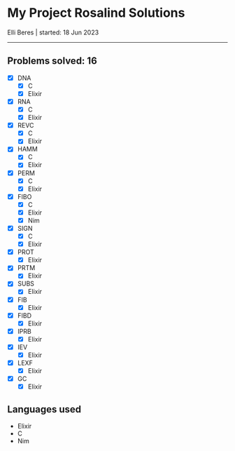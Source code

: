 # My Project Rosalind Solutions

Elli Beres |
started: 18 Jun 2023

---

## Problems solved: 16

- [x] DNA
  - [x] C
  - [x] Elixir
- [x] RNA
  - [x] C
  - [x] Elixir
- [x] REVC
  - [x] C
  - [x] Elixir
- [x] HAMM
  - [x] C
  - [x] Elixir
- [x] PERM
  - [x] C
  - [x] Elixir
- [x] FIBO
  - [x] C
  - [x] Elixir
  - [x] Nim
- [x] SIGN
  - [x] C
  - [x] Elixir
- [x] PROT
  - [x] Elixir
- [x] PRTM
  - [x] Elixir
- [x] SUBS
  - [x] Elixir
- [x] FIB
  - [x] Elixir
- [x] FIBD
  - [x] Elixir
- [x] IPRB
  - [x] Elixir
- [x] IEV
  - [x] Elixir
- [x] LEXF
  - [x] Elixir
- [x] GC
  - [x] Elixir

## Languages used

- Elixir
- C
- Nim
